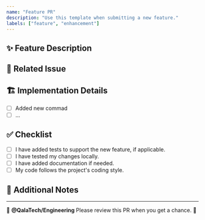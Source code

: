 ```yaml
---
name: "Feature PR"
description: "Use this template when submitting a new feature."
labels: ["feature", "enhancement"]
---
```


## ✨ Feature Description
<!-- Clearly describe the new feature. -->

## 🔗 Related Issue
<!-- Link related issues using `Fixes #123` -->

## 🏗 Implementation Details
- [ ] Added new commad
- [ ] ...

## ✅ Checklist
<!-- Checklist to follow - mark the ones accomplished -->
- [ ] I have added tests to support the new feature, if applicable.
- [ ] I have tested my changes locally.
- [ ] I have added documentation if needed.
- [ ] My code follows the project's coding style.

## 🔄 Additional Notes
<!-- Any extra information reviewers should know. -->

---

🔔 **@QalaTech/Engineering** Please review this PR when you get a chance. 🙌
